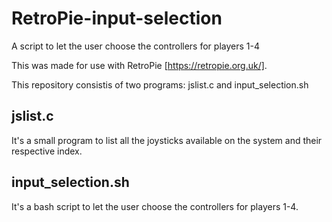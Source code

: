 # RetroPie-input-selection
A script to let the user choose the controllers for players 1-4

This was made for use with RetroPie [https://retropie.org.uk/].

This repository consistis of two programs: jslist.c and input_selection.sh

## jslist.c
It's a small program to list all the joysticks available on the system and their respective index.


## input_selection.sh
It's a bash script to let the user choose the controllers for players 1-4.
